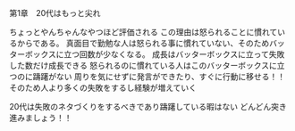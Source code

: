 第1章　20代はもっと尖れ


ちょっとやんちゃんなやつほど評価される
この理由は怒られることに慣れているからである。
真面目で勤勉な人は怒られる事に慣れていない、そのためバッターボックスに立つ回数が少なくなる。
成長はバッターボックスに立って失敗した数だけ成長できる
怒られるのに慣れている人はこのバッターボックスに立つのに躊躇がない
周りを気にせずに発言ができたり、すぐに行動に移せる！！
そのため人より多くの失敗をするし経験が増えていく

20代は失敗のネタづくりをするべきであり躊躇している暇はない
どんどん突き進みましょう！！
